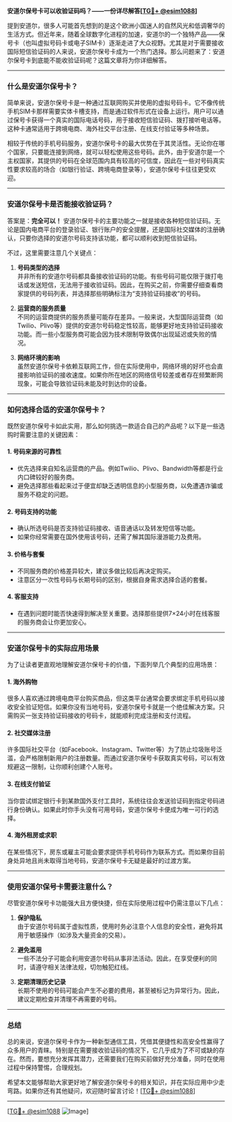 **安道尔保号卡可以收验证码吗？——一份详尽解答[[TG💪+ @esim1088](https://t.me/s/esim1088)]**

提到安道尔，很多人可能首先想到的是这个欧洲小国迷人的自然风光和低调奢华的生活方式。但近年来，随着全球数字化进程的加速，安道尔的一个独特产品——保号卡（也叫虚拟号码卡或电子SIM卡）逐渐走进了大众视野。尤其是对于需要接收国际短信验证码的人来说，安道尔保号卡成为一个热门选择。那么问题来了：安道尔保号卡到底能不能收验证码呢？这篇文章将为你详细解答。

---

### 什么是安道尔保号卡？

简单来说，安道尔保号卡是一种通过互联网购买并使用的虚拟号码卡。它不像传统手机SIM卡那样需要实体卡槽支持，而是通过软件形式在设备上运行。用户可以通过保号卡获得一个真实的国际电话号码，用于接收短信验证码、拨打接听电话等。这种卡通常适用于跨境电商、海外社交平台注册、在线支付验证等多种场景。

相较于传统的手机号码服务，安道尔保号卡的最大优势在于其灵活性。无论你在哪个国家，只要能连接到网络，就可以轻松使用这些号码。此外，由于安道尔是一个主权国家，其提供的号码在全球范围内具有较高的可信度，因此在一些对号码真实性要求较高的场合（如银行验证、跨境电商登录等），安道尔保号卡往往更受欢迎。

---

### 安道尔保号卡是否能接收验证码？

答案是：**完全可以！** 安道尔保号卡的主要功能之一就是接收各种短信验证码。无论是国内电商平台的登录验证、银行账户的安全提醒，还是国际社交媒体的注册确认，只要你选择的安道尔号码支持该功能，都可以顺利收到短信验证码。

不过，这里需要注意几个关键点：

1. **号码类型的选择**  
   并非所有的安道尔号码都具备接收验证码的功能。有些号码可能仅限于拨打电话或发送短信，无法用于接收验证码。因此，在购买之前，你需要仔细查看商家提供的号码列表，并选择那些明确标注为“支持验证码接收”的号码。

2. **运营商的服务质量**  
   不同的运营商提供的服务质量可能存在差异。一般来说，大型国际运营商（如Twilio、Plivo等）提供的安道尔号码稳定性较高，能够更好地支持验证码接收功能。而一些小型服务商可能会因为技术限制导致偶尔出现延迟或失败的情况。

3. **网络环境的影响**  
   虽然安道尔保号卡依赖互联网工作，但在实际使用中，网络环境的好坏也会直接影响验证码的接收速度。如果你所在地区的网络信号较差或者存在频繁断网现象，可能会导致验证码未能及时到达你的设备。

---

### 如何选择合适的安道尔保号卡？

既然安道尔保号卡如此实用，那么如何挑选一款适合自己的产品呢？以下是一些选购时需要注意的关键因素：

#### 1. **号码来源的可靠性**
   - 优先选择来自知名运营商的产品。例如Twilio、Plivo、Bandwidth等都是行业内口碑较好的服务商。
   - 避免选择那些看起来过于便宜却缺乏透明信息的小型服务商，以免遭遇诈骗或服务不稳定的问题。

#### 2. **号码支持的功能**
   - 确认所选号码是否支持验证码接收、语音通话以及转发短信等功能。
   - 如果你经常需要在国外使用该号码，还需了解其国际漫游能力及费用。

#### 3. **价格与套餐**
   - 不同服务商的价格差异较大，建议多做比较后再决定购买。
   - 注意区分一次性号码与长期号码的区别，根据自身需求选择合适的套餐。

#### 4. **客服支持**
   - 在遇到问题时能否快速得到解决至关重要。选择那些提供7×24小时在线客服的服务商会让你更加安心。

---

### 安道尔保号卡的实际应用场景

为了让读者更直观地理解安道尔保号卡的价值，下面列举几个典型的应用场景：

#### 1. 海外购物
   很多人喜欢通过跨境电商平台购买商品，但这类平台通常会要求绑定手机号码以接收安全验证短信。如果你没有当地号码，安道尔保号卡就是一个绝佳解决方案。只需购买一张支持验证码接收的号码卡，就能顺利完成注册和支付流程。

#### 2. 社交媒体注册
   许多国际社交平台（如Facebook、Instagram、Twitter等）为了防止垃圾账号泛滥，会严格限制新用户的注册数量。而通过安道尔保号卡获取真实号码，可以有效规避这一限制，让你顺利创建个人账号。

#### 3. 在线支付验证
   当你尝试绑定银行卡到某款国外支付工具时，系统往往会发送验证码到指定号码进行身份确认。如果此时你手头没有可用号码，安道尔保号卡便成为唯一可行的选择。

#### 4. 海外租房或求职
   在某些情况下，房东或雇主可能会要求提供手机号码作为联系方式。而如果你目前身处异地且尚未取得当地号码，安道尔保号卡无疑是最好的过渡方案。

---

### 使用安道尔保号卡需要注意什么？

尽管安道尔保号卡功能强大且方便快捷，但在实际使用过程中仍需注意以下几点：

1. **保护隐私**  
   由于安道尔号码属于虚拟性质，使用时务必注意个人信息的安全性，避免将其用于敏感操作（如涉及大量资金的交易）。

2. **避免滥用**  
   一些不法分子可能会利用安道尔号码从事非法活动。因此，在享受便利的同时，请遵守相关法律法规，切勿触犯红线。

3. **定期清理历史记录**  
   长期不使用的号码可能会产生不必要的费用，甚至被标记为异常行为。因此，建议定期检查并清理不再需要的号码。

---

### 总结

总的来说，安道尔保号卡作为一种新型通信工具，凭借其便捷性和高安全性赢得了众多用户的青睐。特别是在需要接收验证码的情况下，它几乎成为了不可或缺的存在。然而，要想充分发挥其潜力，还需要我们在购买前做好充分准备，同时在使用过程中保持警惕，合理规划。

希望本文能够帮助大家更好地了解安道尔保号卡的相关知识，并在实际应用中少走弯路。如果你还有其他疑问，欢迎随时留言讨论！[[TG💪+ @esim1088](https://t.me/s/esim1088)] 

---

[[TG💪+ @esim1088](https://t.me/s/esim1088) ![Image](https://i.postimg.cc/4NQfJmqS/Snipaste-2025-05-13-00-14-12.png)]